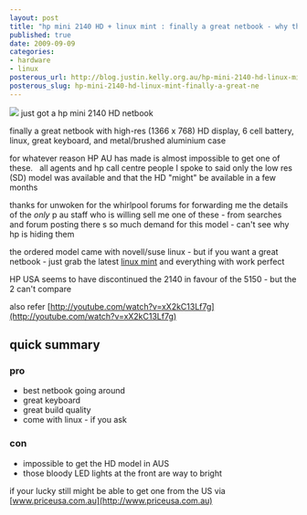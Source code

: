 ```yaml
--- 
layout: post
title: "hp mini 2140 HD + linux mint : finally a great netbook - why the \tfreak is HP making it so hard to get one"
published: true
date: 2009-09-09
categories: 
- hardware
- linux
posterous_url: http://blog.justin.kelly.org.au/hp-mini-2140-hd-linux-mint-finally-a-great-ne
posterous_slug: hp-mini-2140-hd-linux-mint-finally-a-great-ne
---
```


![]( http://i.minus.com/jbbt7S0RYtjaWd.jpg )
just got a hp mini 2140 HD netbook

finally a great netbook with high-res (1366 x 768) HD display, 6 cell battery,
linux, great keyboard, and metal/brushed aluminium case

for whatever reason HP AU has made is almost impossible to get one of these.  
all agents and hp call centre people I spoke to said only the low res (SD) 
model was available and that the HD "might" be available in a few months

thanks for unwoken for the whirlpool forums for forwarding me the details of the *only*
p au staff who is willing sell me one of these - from searches and forum posting there
s so much demand for this model - can't see why hp is hiding them

the ordered model came with novell/suse linux - but if you want a great netbook 
- just grab the latest [linux mint](http://www.linuxmint.com) and everything with work perfect

HP USA seems to have discontinued the 2140 in favour of the 5150 - but the 2 can't compare

also refer [http://youtube.com/watch?v=xX2kC13Lf7g](http://youtube.com/watch?v=xX2kC13Lf7g)

## quick summary

### pro
- best netbook going around
- great keyboard
- great build quality
- come with linux - if you ask

### con
- impossible to get the HD model in AUS
- those bloody LED lights at the front are way to bright

if your lucky still might be able to get one from the US via [www.priceusa.com.au](http://www.priceusa.com.au)
